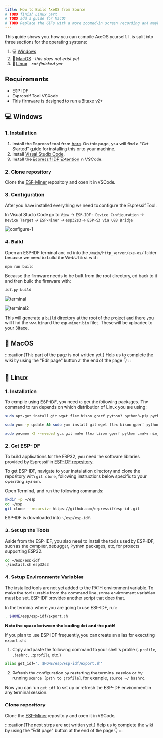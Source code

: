 ```yaml
---
title: How to Build AxeOS from Source
# TODO finish Linux part
# TODO add a guide for MacOS
# TODO Replace the GIFs with a more zoomed-in screen recording and maybe a better format (webp? webm?)
---
```


This guide shows you, how you can compile AxeOS yourself. It is split into three sections for the operating systems:

1. 💻 [Windows](#-windows)
2. 🍏 [MacOS](#-macos) - _this does not exist yet_
3. 🐧 [Linux](#-linux) - _not finished yet_

## Requirements

- ESP IDF
- Espressif Tool VSCode
- This firmware is designed to run a Bitaxe v2+

## 💻 Windows

### 1. Installation

1. Install the Espressif tool from [here](https://docs.espressif.com/projects/esp-idf/en/latest/esp32/get-started/windows-setup.html).
   On this page, you will find a "Get Started" guide for installing this onto your machine.
2. Install [Visual Studio Code](https://code.visualstudio.com/).
3. Install the [Espressif IDF Extention](https://marketplace.visualstudio.com/items?itemName=espressif.esp-idf-extension) in VSCode.

### 2. Clone repository

Clone the [ESP-Miner](https://github.com/skot/ESP-Miner) repository and open it in VSCode.

### 3. Configuration

After you have installed everything we need to configure the Espressif Tool.

In Visual Studio Code go to `View` → `ESP-IDF: Device Configuration` → `Device Target` → `ESP-Miner` → `esp32s3` → `ESP-S3 via USB Bridge`

![configure-1](./configure-1.gif)

### 4. Build

Open an ESP-IDF terminal and cd into the `/main/http_server/axe-os/` folder because we need to build the WebUI first with:

```bash
npm run build
```

Because the firmware needs to be built from the root directory, cd back to it and then build the firmware with:

```bash
idf.py build
```

![terminal](./terminal.gif)

![terminal2](./terminal1.gif)

This will generate a `build` directory at the root of the project and there you will find the `www.bin`and the `esp-miner.bin` files. These will be uploaded to your Bitaxe.

## 🍏 MacOS

:::caution[This part of the page is not written yet.]
Help us to complete the wiki by using the "Edit page" button at the end of the page 👇
:::

## 🐧 Linux

### 1. Installation

To compile using ESP-IDF, you need to get the following packages. The command to run depends on which distribution of Linux you are using:

```bash title="Ubuntu & Debian"
sudo apt-get install git wget flex bison gperf python3 python3-pip python3-venv cmake ninja-build ccache libffi-dev libssl-dev dfu-util libusb-1.0-0
```

```bash title="CentOS 7 & 8"
sudo yum -y update && sudo yum install git wget flex bison gperf python3 cmake ninja-build ccache dfu-util libusbx
```

```bash title="Arch"
sudo pacman -S --needed gcc git make flex bison gperf python cmake ninja ccache dfu-util libusb
```

### 2. Get ESP-IDF

To build applications for the ESP32, you need the software libraries provided by Espressif in [ESP-IDF repository](https://github.com/espressif/esp-idf).

To get ESP-IDF, navigate to your installation directory and clone the repository with `git clone`, following instructions below specific to your operating system.

Open Terminal, and run the following commands:

```bash
mkdir -p ~/esp
cd ~/esp
git clone --recursive https://github.com/espressif/esp-idf.git
```

ESP-IDF is downloaded into `~/esp/esp-idf`.

### 3. Set up the Tools

Aside from the ESP-IDF, you also need to install the tools used by ESP-IDF, such as the compiler, debugger, Python packages, etc, for projects supporting ESP32.

```bash
cd ~/esp/esp-idf
./install.sh esp32s3
```

### 4. Setup Environments Variables

The installed tools are not yet added to the PATH environment variable. To make the tools usable from the command line, some environment variables must be set. ESP-IDF provides another script that does that.

In the terminal where you are going to use ESP-IDF, run:

```bash
. $HOME/esp/esp-idf/export.sh
```

**Note the space between the leading dot and the path!**

If you plan to use ESP-IDF frequently, you can create an alias for executing `export.sh`:

1. Copy and paste the following command to your shell's profile (`.profile`, `.bashrc`, `.zprofile`, etc.)

```bash
alias get_idf='. $HOME/esp/esp-idf/export.sh'
```

2. Refresh the configuration by restarting the terminal session or by running `source [path to profile]`, for example, `source ~/.bashrc`.

Now you can run `get_idf` to set up or refresh the ESP-IDF environment in any terminal session.

### Clone repository

Clone the [ESP-Miner](https://github.com/skot/ESP-Miner) repository and open it in VSCode.

:::caution[The next steps are not written yet.]
Help us to complete the wiki by using the "Edit page" button at the end of the page 👇
:::
